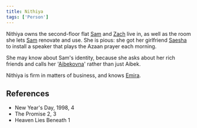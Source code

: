 ```yaml
---
title: Nithiya
tags: ['Person']
---
```

Nithiya owns the second-floor flat [Sam](wiki/sam.md) and [Zach](wiki/zach.md) live in, as well as the room she lets [Sam](wiki/sam.md) renovate and use. She is pious: she got her girlfriend [Saesha](wiki/Saesha) to install a speaker that plays the Azaan prayer each morning.

She may know about Sam's identity, because she asks about her rich friends and calls her '[Aibekovna](wiki/Aibek)' rather than just Aibek.

Nithiya is firm in matters of business, and knows [Emira](wiki/emira.md).

## References
- New Year's Day, 1998, 4
- The Promise 2, 3
- Heaven Lies Beneath 1
